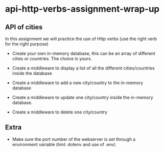 # api-http-verbs-assignment-wrap-up


## API of cities
In this assignment we will practice the use of Http verbs (use the right verb for the right purpose)

+ Create your own in-memory database, this can be an array of different cities or countries. The choice is yours. 

+ Create a middleware to display a list of all the different cities/countries inside the database 
+ Create a middleware to add a new city/country to the in-memory database
+ Create a middleware to update one city/country inside the in-memory database. 
+ Create a middleware to delete one city/country


## Extra 

+ Make sure the port number of the webserver is set through a environment variable (hint: dotenv and use of .env)
